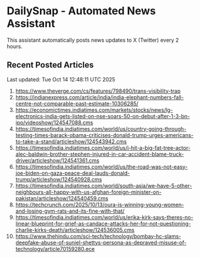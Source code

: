 # DailySnap - Automated News Assistant

This assistant automatically posts news updates to X (Twitter) every 2 hours.

## Recent Posted Articles

Last updated: Tue Oct 14 12:48:11 UTC 2025

1. https://www.theverge.com/cs/features/798490/trans-visibility-trap
2. https://indianexpress.com/article/india/india-elephant-numbers-fall-centre-not-comparable-past-estimate-10306285/
3. https://economictimes.indiatimes.com/markets/stocks/news/lg-electronics-india-gets-listed-on-nse-soars-50-on-debut-after-1-3-bn-ipo/videoshow/124547088.cms
4. https://timesofindia.indiatimes.com/world/us/country-going-through-testing-times-barack-obama-criticises-donald-trump-urges-americans-to-take-a-stand/articleshow/124543942.cms
5. https://timesofindia.indiatimes.com/world/us/i-hit-a-big-fat-tree-actor-alec-baldwin-brother-stephen-injured-in-car-accident-blame-truck-driver/articleshow/124541361.cms
6. https://timesofindia.indiatimes.com/world/us/the-road-was-not-easy-joe-biden-on-gaza-peace-deal-lauds-donald-trump/articleshow/124540928.cms
7. https://timesofindia.indiatimes.com/world/south-asia/we-have-5-other-neighbours-all-happy-with-us-afghan-foreign-minister-on-pakistan/articleshow/124540459.cms
8. https://techcrunch.com/2025/10/13/oura-is-winning-young-women-and-losing-gym-rats-and-its-fine-with-that/
9. https://timesofindia.indiatimes.com/world/us/erika-kirk-says-theres-no-linear-blueprint-for-grief-as-candace-attacks-her-for-not-questioning-charlie-kirks-death/articleshow/124536005.cms
10. https://www.thehindu.com/sci-tech/technology/bombay-hc-slams-deepfake-abuse-of-suniel-shettys-persona-as-depraved-misuse-of-technology/article70159280.ece

